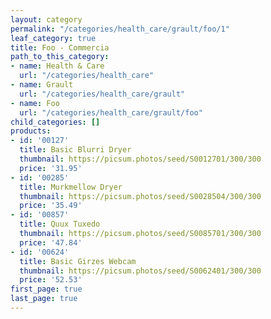 ```yaml
---
layout: category
permalink: "/categories/health_care/grault/foo/1"
leaf_category: true
title: Foo - Commercia
path_to_this_category:
- name: Health & Care
  url: "/categories/health_care"
- name: Grault
  url: "/categories/health_care/grault"
- name: Foo
  url: "/categories/health_care/grault/foo"
child_categories: []
products:
- id: '00127'
  title: Basic Blurri Dryer
  thumbnail: https://picsum.photos/seed/S0012701/300/300
  price: '31.95'
- id: '00285'
  title: Murkmellow Dryer
  thumbnail: https://picsum.photos/seed/S0028504/300/300
  price: '35.49'
- id: '00857'
  title: Quux Tuxedo
  thumbnail: https://picsum.photos/seed/S0085701/300/300
  price: '47.84'
- id: '00624'
  title: Basic Girzes Webcam
  thumbnail: https://picsum.photos/seed/S0062401/300/300
  price: '52.53'
first_page: true
last_page: true
---
```

